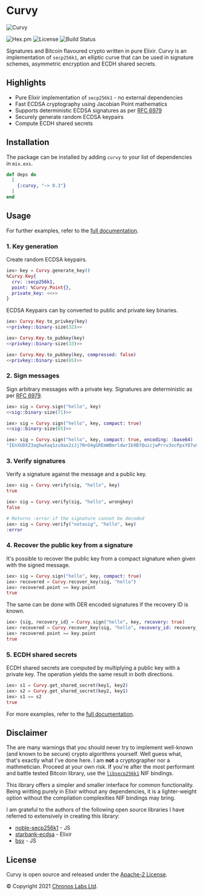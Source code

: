 #  Curvy

![Curvy](https://raw.githubusercontent.com/libitx/curvy/main/media/poster.png)

![Hex.pm](https://img.shields.io/hexpm/v/curvy?color=informational)
![License](https://img.shields.io/github/license/libitx/curvy?color=informational)
![Build Status](https://img.shields.io/github/actions/workflow/status/libitx/curvy/elixir.yml?branch=main)

Signatures and Bitcoin flavoured crypto written in pure Elixir. Curvy is an implementation of `secp256k1`, an elliptic curve that can be used in signature schemes, asymmetric encryption and ECDH shared secrets.

## Highlights

* Pure Elixir implementation of `secp256k1` - no external dependencies
* Fast ECDSA cryptography using Jacobian Point mathematics
* Supports deterministic ECDSA signatures as per [RFC 6979](https://tools.ietf.org/html/rfc6979)
* Securely generate random ECDSA keypairs
* Compute ECDH shared secrets

## Installation

The package can be installed by adding `curvy` to your list of dependencies in `mix.exs`.

```elixir
def deps do
  [
    {:curvy, "~> 0.3"}
  ]
end
```

## Usage

For further examples, refer to the [full documentation](https://hexdocs.pm/curvy).

### 1. Key generation

Create random ECDSA keypairs.

```elixir
iex> key = Curvy.generate_key()
%Curvy.Key{
  crv: :secp256k1,
  point: %Curvy.Point{},
  private_key: <<>>
}
```

ECDSA Keypairs can by converted to public and private key binaries.

```elixir
iex> Curvy.Key.to_privkey(key)
<<privkey::binary-size(32)>>

iex> Curvy.Key.to_pubkey(key)
<<privkey::binary-size(33)>>

iex> Curvy.Key.to_pubkey(key, compressed: false)
<<privkey::binary-size(65)>>
```

### 2. Sign messages

Sign arbitrary messages with a private key. Signatures are deterministic as per [RFC 6979](https://tools.ietf.org/html/rfc6979).

```elixir
iex> sig = Curvy.sign("hello", key)
<<sig::binary-size(71)>>

iex> sig = Curvy.sign("hello", key, compact: true)
<<sig::binary-size(65)>>

iex> sig = Curvy.sign("hello", key, compact: true, encoding: :base64)
"IEnXUDXZ3aghwXaq1zu9ax2zJj7N+O4gGREmWBmrldwrIb9B7QuicjwPrrv3ocPpxYO7uCxcw+DR/FcHR9b/YjM="
```

### 3. Verify signatures

Verify a signature against the message and a public key.

```elixir
iex> sig = Curvy.verify(sig, "hello", key)
true

iex> sig = Curvy.verify(sig, "hello", wrongkey)
false

# Returns :error if the signature cannot be decoded
iex> sig = Curvy.verify("notasig", "hello", key)
:error
```

### 4. Recover the public key from a signature

It's possible to recover the public key from a compact signature when given
with the signed message.

```elixir
iex> sig = Curvy.sign("hello", key, compact: true)
iex> recovered = Curvy.recover_key(sig, "hello")
iex> recovered.point == key.point
true
```

The same can be done with DER encoded signatures if the recovery ID is known.

```elixir
iex> {sig, recovery_id} = Curvy.sign("hello", key, recovery: true)
iex> recovered = Curvy.recover_key(sig, "hello", recovery_id: recovery_id)
iex> recovered.point == key.point
true
```

### 5. ECDH shared secrets

ECDH shared secrets are computed by multiplying a public key with a private
key. The operation yields the same result in both directions.

```elixir
iex> s1 = Curvy.get_shared_secret(key1, key2)
iex> s2 = Curvy.get_shared_secret(key2, key1)
iex> s1 == s2
true
```



For more examples, refer to the [full documentation](https://hexdocs.pm/curvy).

## Disclaimer

The are many warnings that you should never try to implement well-known (and known to be secure) crypto algorithms yourself. Well guess what, that's exactly what I've done here. I am **not** a cryptographer nor a mathmetician. Proceed at your own risk. If you're after the most performant and battle tested Bitcoin library, use the [`libsecp256k1`](https://hex.pm/packages/libsecp256k1) NIF bindings.

This library offers a simpler and smaller interface for common functionality. Being writting purely in Elixir without any dependencies, it is a lighter-weight option without the compilation complexities NIF bindings may bring.

I am grateful to the authors of the following open source libraries I have referred to extensively in creating this library:

* [noble-secp256k1](https://github.com/paulmillr/noble-secp256k1) - JS
* [starbank-ecdsa](https://github.com/starkbank/ecdsa-elixir) - Elixir
* [bsv](https://github.com/moneybutton/bsv) - JS

## License

Curvy is open source and released under the [Apache-2 License](https://github.com/libitx/curvy/blob/master/LICENSE).

© Copyright 2021 [Chronos Labs Ltd](https://www.chronoslabs.net).
